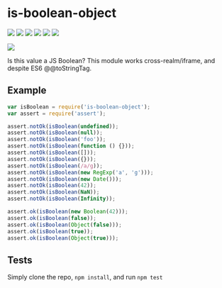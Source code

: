 # is-boolean-object

[![](https://img.shields.io/endpoint?url=https://github-actions-badge-u3jn4tfpocch.runkit.sh/inspect-js/is-boolean-object)](https://github.com/inspect-js/is-boolean-object/actions) [![](https://codecov.io/gh/inspect-js/is-boolean-object/branch/main/graphs/badge.svg)](https://app.codecov.io/gh/inspect-js/is-boolean-object/) [![](https://david-dm.org/inspect-js/is-boolean-object.svg)](https://david-dm.org/inspect-js/is-boolean-object) [![](https://david-dm.org/inspect-js/is-boolean-object/dev-status.svg)](https://david-dm.org/inspect-js/is-boolean-object#info=devDependencies) [![](https://img.shields.io/npm/l/is-boolean-object.svg)](https://github.com/giulibar/Konect/tree/36adf0373135e1ba10f3740caa61d089557aa08e/node_modules/is-boolean-object/LICENSE/README.md) [![](https://img.shields.io/npm/dm/is-boolean-object.svg)](https://npm-stat.com/charts.html?package=is-boolean-object)

[![](https://nodei.co/npm/is-boolean-object.png?downloads=true&stars=true)](https://npmjs.org/package/is-boolean-object)

Is this value a JS Boolean? This module works cross-realm/iframe, and despite ES6 @@toStringTag.

## Example

```javascript
var isBoolean = require('is-boolean-object');
var assert = require('assert');

assert.notOk(isBoolean(undefined));
assert.notOk(isBoolean(null));
assert.notOk(isBoolean('foo'));
assert.notOk(isBoolean(function () {}));
assert.notOk(isBoolean([]));
assert.notOk(isBoolean({}));
assert.notOk(isBoolean(/a/g));
assert.notOk(isBoolean(new RegExp('a', 'g')));
assert.notOk(isBoolean(new Date()));
assert.notOk(isBoolean(42));
assert.notOk(isBoolean(NaN));
assert.notOk(isBoolean(Infinity));

assert.ok(isBoolean(new Boolean(42)));
assert.ok(isBoolean(false));
assert.ok(isBoolean(Object(false)));
assert.ok(isBoolean(true));
assert.ok(isBoolean(Object(true)));
```

## Tests

Simply clone the repo, `npm install`, and run `npm test`

